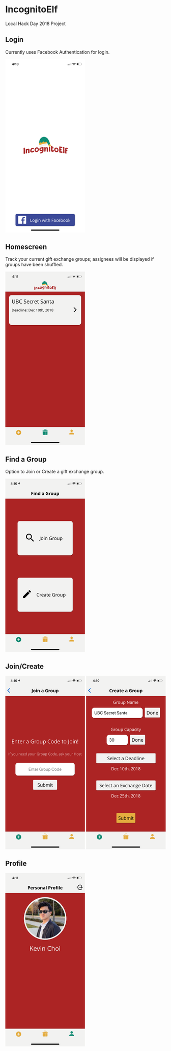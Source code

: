 # IncognitoElf
Local Hack Day 2018 Project

## Login
Currently uses Facebook Authentication for login.

<img src="./screenshots/login.JPG" alt="drawing" width="250"/>

## Homescreen
Track your current gift exchange groups; assignees will be displayed if groups have been shuffled.

<img src="./screenshots/homescreen.JPG" alt="drawing" width="250"/>

## Find a Group
Option to Join or Create a gift exchange group.

<img src="./screenshots/find.JPG" alt="drawing" width="250"/>

## Join/Create
<img src="./screenshots/join.JPG" alt="drawing" width="250"/>   <img src="./screenshots/create.JPG" alt="drawing" width="250"/>

## Profile
<img src="./screenshots/profile.JPG" alt="drawing" width="250"/>
